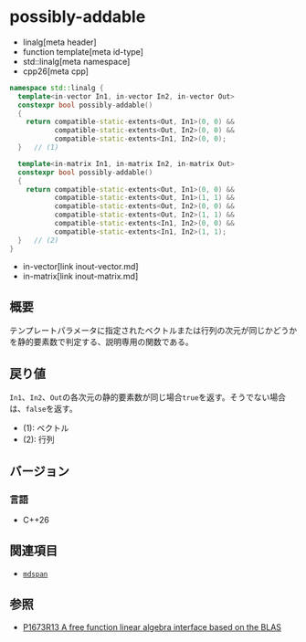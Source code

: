 # possibly-addable
* linalg[meta header]
* function template[meta id-type]
* std::linalg[meta namespace]
* cpp26[meta cpp]

```cpp
namespace std::linalg {
  template<in-vector In1, in-vector In2, in-vector Out>
  constexpr bool possibly-addable()
  {
    return compatible-static-extents<Out, In1>(0, 0) &&
           compatible-static-extents<Out, In2>(0, 0) &&
           compatible-static-extents<In1, In2>(0, 0);
  }   // (1)

  template<in-matrix In1, in-matrix In2, in-matrix Out>
  constexpr bool possibly-addable()
  {
    return compatible-static-extents<Out, In1>(0, 0) &&
           compatible-static-extents<Out, In1>(1, 1) &&
           compatible-static-extents<Out, In2>(0, 0) &&
           compatible-static-extents<Out, In2>(1, 1) &&
           compatible-static-extents<In1, In2>(0, 0) &&
           compatible-static-extents<In1, In2>(1, 1);
  }   // (2)
}
```
* in-vector[link inout-vector.md]
* in-matrix[link inout-matrix.md]

## 概要
テンプレートパラメータに指定されたベクトルまたは行列の次元が同じかどうかを静的要素数で判定する、説明専用の関数である。


## 戻り値
`In1`、`In2`、`Out`の各次元の静的要素数が同じ場合`true`を返す。そうでない場合は、`false`を返す。

- (1): ベクトル
- (2): 行列


## バージョン
### 言語
- C++26


## 関連項目
- [`mdspan`](/reference/mdspan.md)


## 参照
- [P1673R13 A free function linear algebra interface based on the BLAS](https://www.open-std.org/jtc1/sc22/wg21/docs/papers/2023/p1673r13.html)

